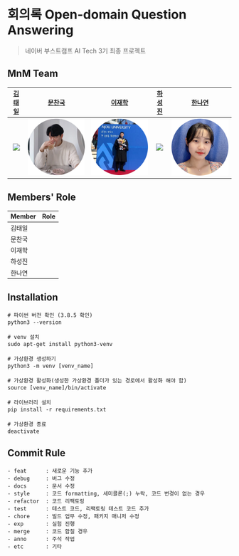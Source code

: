 # 회의록 Open-domain Question Answering
> 네이버 부스트캠프 AI Tech 3기 최종 프로젝트


## MnM Team

|[김태일](https://github.com/detailTales)|[문찬국](https://github.com/nonegom)|[이재학](https://github.com/wogkr810)|[하성진](https://github.com/maxha97)|[한나연](https://github.com/HanNayeoniee)|
|:-:|:-:|:-:|:-:|:-:|
|<a href="https://github.com/detailTales"><img src="assets/profile/ty.png" width='300px'></a>|<a href="https://github.com/nonegom"><img src="assets/profile/cg.png" width='300px'></a>|<a href="https://github.com/wogkr810"><img src="assets/profile/jh.png" width='300px'></a>|<a href="https://github.com/maxha97"><img src="assets/profile/sj.png" width='300px'></a>|<a href="https://github.com/HanNayeoniee"><img src="assets/profile/ny.png" width='300px'></a>|

## Members' Role

| Member | Role | 
| --- | --- |
| 김태일 |  |
| 문찬국 |  |
| 이재학 |  |
| 하성진 |  |
| 한나연 |  |

## Installation
```
# 파이썬 버전 확인 (3.8.5 확인)
python3 --version 

# venv 설치
sudo apt-get install python3-venv 

# 가상환경 생성하기
python3 -m venv [venv_name] 

# 가상환경 활성화(생성한 가상환경 폴더가 있는 경로에서 활성화 해야 함)
source [venv_name]/bin/activate 

# 라이브러리 설치
pip install -r requirements.txt

# 가상환경 종료
deactivate
```


## Commit Rule
```
- feat      : 새로운 기능 추가
- debug     : 버그 수정
- docs      : 문서 수정
- style     : 코드 formatting, 세미콜론(;) 누락, 코드 변경이 없는 경우
- refactor  : 코드 리팩토링
- test      : 테스트 코드, 리팩토링 테스트 코드 추가
- chore     : 빌드 업무 수정, 패키지 매니저 수정
- exp       : 실험 진행
- merge     : 코드 합칠 경우
- anno      : 주석 작업
- etc       : 기타
```